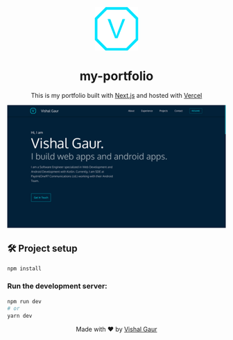 <div align="center">
  <img alt="Logo" src="public/logo-vg.png" width="100" />
</div>
<h1 align="center">
  my-portfolio
</h1>
<p align="center">
  This is my portfolio built with <a href="https://nextjs.org/" target="_blank">Next.js</a> and hosted with <a href="https://vercel.com/" target="_blank">Vercel</a>
</p>

![demo](snapshots/portfolio-snapshot.png)

## :hammer_and_wrench: Project setup

```
npm install
```

### Run the development server:

```bash
npm run dev
# or
yarn dev
```

<p align="center"> Made with ❤️ by <a href="https://github.com/i-vishi">Vishal Gaur</a></p>